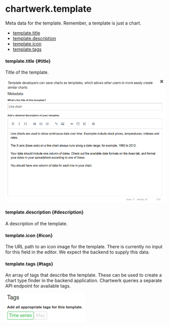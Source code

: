 # chartwerk.template

Meta data for the template. Remember, a template is just a chart.

- [template.title](#title)
- [template.description](#description)
- [template.icon](#icon)
- [template.tags](#tags)

#### template.title {#title}

Title of the template.

<img class="screenshot" src="../img/screenshots/template_text.png" />


#### template.description {#description}

A description of the template.

#### template.icon {#icon}

The URL path to an icon image for the template. There is currently no input for this field in the editor. We expect the backend to supply this data.

#### template.tags {#tags}

An array of tags that describe the template. These can be used to create a chart type finder in the backend application. Chartwerk queries a separate API endpoint for available tags.

<img class="screenshot" src="../img/screenshots/template_tags.png" />
